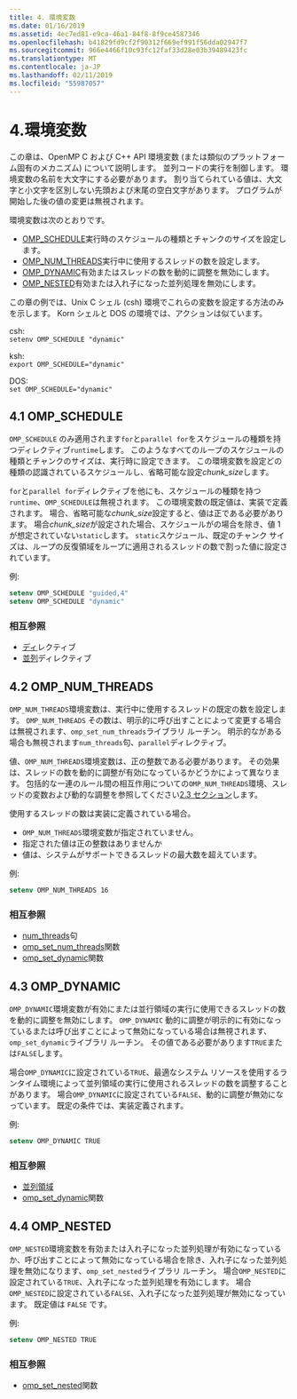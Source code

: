 ```yaml
---
title: 4. 環境変数
ms.date: 01/16/2019
ms.assetid: 4ec7ed81-e9ca-46a1-84f8-8f9ce4587346
ms.openlocfilehash: b41829fd9cf2f90312f669ef991f56dda02947f7
ms.sourcegitcommit: 966e4466f10c93fc12faf33d28e03b39489423fc
ms.translationtype: MT
ms.contentlocale: ja-JP
ms.lasthandoff: 02/11/2019
ms.locfileid: "55987057"
---
```

# <a name="4-environment-variables"></a>4.環境変数

この章は、OpenMP C および C++ API 環境変数 (または類似のプラットフォーム固有のメカニズム) について説明します。 並列コードの実行を制御します。  環境変数の名前を大文字にする必要があります。 割り当てられている値は、大文字と小文字を区別しない先頭および末尾の空白文字があります。  プログラムが開始した後の値の変更は無視されます。

環境変数は次のとおりです。

- [OMP_SCHEDULE](#41-omp_schedule)実行時のスケジュールの種類とチャンクのサイズを設定します。
- [OMP_NUM_THREADS](#42-omp_num_threads)実行中に使用するスレッドの数を設定します。
- [OMP_DYNAMIC](#43-omp_dynamic)有効またはスレッドの数を動的に調整を無効にします。
- [OMP_NESTED](#44-omp_nested)有効または入れ子になった並列処理を無効にします。

この章の例では、Unix C シェル (csh) 環境でこれらの変数を設定する方法のみを示します。 Korn シェルと DOS の環境では、アクションは似ています。

csh:  
`setenv OMP_SCHEDULE "dynamic"`

ksh:  
`export OMP_SCHEDULE="dynamic"`

DOS:  
`set OMP_SCHEDULE="dynamic"`

## <a name="41-omp_schedule"></a>4.1 OMP_SCHEDULE

`OMP_SCHEDULE` のみ適用されます`for`と`parallel for`をスケジュールの種類を持つディレクティブ`runtime`します。 このようなすべてのループのスケジュールの種類とチャンクのサイズは、実行時に設定できます。 この環境変数を設定どの種類の認識されているスケジュールし、省略可能な設定*chunk_size*します。

`for`と`parallel for`ディレクティブを他にも、スケジュールの種類を持つ`runtime`、`OMP_SCHEDULE`は無視されます。 この環境変数の既定値は、実装で定義されます。 場合、省略可能な*chunk_size*設定すると、値は正である必要があります。 場合*chunk_size*が設定された場合、スケジュールがの場合を除き、値 1 が想定されていない`static`します。 `static`スケジュール、既定のチャンク サイズは、ループの反復領域をループに適用されるスレッドの数で割った値に設定されています。

例:

```csh
setenv OMP_SCHEDULE "guided,4"
setenv OMP_SCHEDULE "dynamic"
```

### <a name="cross-references"></a>相互参照

- [ディ](2-directives.md#241-for-construct)レクティブ
- [並列](2-directives.md#251-parallel-for-construct)ディレクティブ

## <a name="42-omp_num_threads"></a>4.2 OMP_NUM_THREADS

`OMP_NUM_THREADS`環境変数は、実行中に使用するスレッドの既定の数を設定します。 `OMP_NUM_THREADS` その数は、明示的に呼び出すことによって変更する場合は無視されます、`omp_set_num_threads`ライブラリ ルーチン。 明示的ながある場合も無視されます`num_threads`句、`parallel`ディレクティブ。

値、`OMP_NUM_THREADS`環境変数は、正の整数である必要があります。 その効果は、スレッドの数を動的に調整が有効になっているかどうかによって異なります。 包括的な一連のルール間の相互作用についての`OMP_NUM_THREADS`環境、スレッドの変数および動的な調整を参照してください[2.3 セクション](2-directives.md#23-parallel-construct)します。

使用するスレッドの数は実装に定義されている場合。

- `OMP_NUM_THREADS`環境変数が指定されていません。
- 指定された値は正の整数はありませんか
- 値は、システムがサポートできるスレッドの最大数を超えています。

例:

```csh
setenv OMP_NUM_THREADS 16
```

### <a name="cross-references"></a>相互参照

- [num_threads](2-directives.md#23-parallel-construct)句
- [omp_set_num_threads](3-run-time-library-functions.md#311-omp_set_num_threads-function)関数
- [omp_set_dynamic](3-run-time-library-functions.md#317-omp_set_dynamic-function)関数

## <a name="43-omp_dynamic"></a>4.3 OMP_DYNAMIC

`OMP_DYNAMIC`環境変数が有効にまたは並行領域の実行に使用できるスレッドの数を動的に調整を無効にします。 `OMP_DYNAMIC` 動的に調整が明示的に有効になっているまたは呼び出すことによって無効になっている場合は無視されます、`omp_set_dynamic`ライブラリ ルーチン。 その値である必要があります`TRUE`または`FALSE`します。

場合`OMP_DYNAMIC`に設定されている`TRUE`、最適なシステム リソースを使用するランタイム環境によって並列領域の実行に使用されるスレッドの数を調整することがあります。  場合`OMP_DYNAMIC`に設定されている`FALSE`、動的に調整が無効になっています。 既定の条件では、実装定義されます。

例:

```csh
setenv OMP_DYNAMIC TRUE
```

### <a name="cross-references"></a>相互参照

- [並列領域](2-directives.md#23-parallel-construct)
- [omp_set_dynamic](3-run-time-library-functions.md#317-omp_set_dynamic-function)関数

## <a name="44-omp_nested"></a>4.4 OMP_NESTED

`OMP_NESTED`環境変数を有効または入れ子になった並列処理が有効になっているか、呼び出すことによって無効になっている場合を除き、入れ子になった並列処理を無効になります、`omp_set_nested`ライブラリ ルーチン。 場合`OMP_NESTED`に設定されている`TRUE`、入れ子になった並列処理を有効にします。 場合`OMP_NESTED`に設定されている`FALSE`、入れ子になった並列処理が無効になっています。 既定値は `FALSE` です。

例:

```csh
setenv OMP_NESTED TRUE
```

### <a name="cross-reference"></a>相互参照

- [omp_set_nested](3-run-time-library-functions.md#319-omp_set_nested-function)関数
